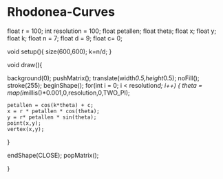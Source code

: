 # Rhodonea-Curves
float r = 100;
int resolution = 100;
float petallen;
float theta;
float x;
float y;
float k;
float n = 7;
float d = 9;
float c= 0;

void setup(){
  size(600,600);
  k=n/d;
}

void draw(){
  
  background(0);
  pushMatrix();
  translate(width*0.5,height*0.5);
  noFill();
  stroke(255);
  beginShape();
  for(int i = 0; i < resolution*d; i++) {
    theta = map(i*millis()*0.001,0,resolution,0,TWO_PI);
    
    petallen = cos(k*theta) + c;
    x = r * petallen * cos(theta);
    y = r* petallen * sin(theta);
    point(x,y);
    vertex(x,y);

  }
  
  endShape(CLOSE);
  popMatrix();
  
}
